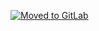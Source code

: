 [![Moved to GitLab](https://img.shields.io/badge/moved%20to-GitLab-brightgreen.svg?longCache=true&style=for-the-badge)](https://gitlab.com/peer-learning/ruby_on_rails)
